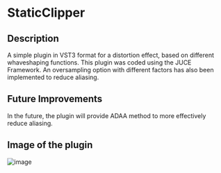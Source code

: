 # StaticClipper

## Description 
A simple plugin in VST3 format for a distortion effect, based on different whaveshaping functions. 
This plugin was coded using the JUCE Framework.
An oversampling option with different factors has also been implemented to reduce aliasing. 

## Future Improvements  
In the future, the plugin will provide ADAA method to more effectively reduce aliasing.


## Image of the plugin
![image](https://user-images.githubusercontent.com/72158380/229355801-d57b6a67-2798-4363-b4b6-6eb65bfe22ea.png)
